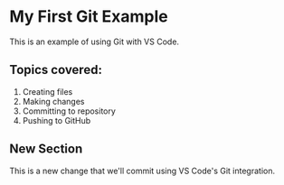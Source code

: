 # My First Git Example

This is an example of using Git with VS Code.

## Topics covered:
1. Creating files
2. Making changes
3. Committing to repository
4. Pushing to GitHub

## New Section
This is a new change that we'll commit using VS Code's Git integration.